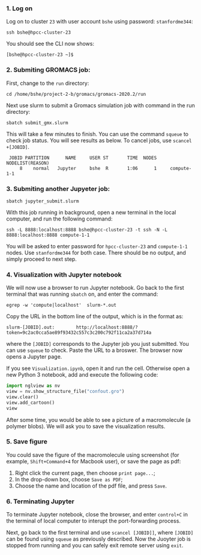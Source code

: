 ### 1. Log on 
Log on to cluster `23` with user account `bshe` using password: `stanfordme344`:
```
ssh bshe@hpcc-cluster-23
```
You should see the CLI now shows:
```
[bshe@hpcc-cluster-23 ~]$
```
### 2. Submiting GROMACS job:
First, change to the `run` directory:
```
cd /home/bshe/project-2-b/gromacs/gromacs-2020.2/run
```
Next use slurm to submit a Gromacs simulation job with command in the run directory:
```
sbatch submit_gmx.slurm
```
This will take a few minutes to finish. You can use the command `squeue` to check job status. You will see results as below. To cancel jobs, use `scancel +[JOBID]`.
```
 JOBID PARTITION      NAME     USER ST       TIME  NODES   NODELIST(REASON)
     8    normal   Jupyter     bshe  R       1:06      1     compute-1-1 
```


### 3. Submiting another Jupyeter job: 
```
sbatch jupyter_submit.slurm
```
With this job running in background, open a new terminal in the local computer, and run the following command:
```
ssh -L 8888:localhost:8888 bshe@hpcc-cluster-23 -t ssh -N -L 8888:localhost:8888 compute-1-1
```
You will be asked to enter password for `hpcc-cluster-23` and `compute-1-1` nodes. Use `stanfordme344` for both case. There should be no output, and simply proceed to next step.

### 4. Visualization with Jupyter notebook
We will now use a browser to run Jupyter notebook. Go back to the first terminal that was running `sbatch` on, and enter the command:
```
egrep -w 'compute|localhost'  slurm-*.out
```
Copy the URL in the bottom line of the output, which is in the format as:
```
slurm-[JOBID].out:        http://localhost:8888/?token=9c2ac0cca5ae89f93432c557c3c200c792f11ca2a37d714a
```
where the `[JOBID]` corresponds to the Jupyter job you just submitted. You can use `squeue` to check. Paste the URL to a broswer. The browser now opens a Jupyter page. 

If you see `Visualization.ipynb`, open it and run the cell. Otherwise open a new Python 3 notebook, add and execute the following code:
```python
import nglview as nv
view = nv.show_structure_file("confout.gro")
view.clear()
view.add_cartoon()
view
```
After some time, you would be able to see a picture of a macromolecule (a polymer blobs). We will ask you to save the visualization results.

### 5. Save figure
You could save the figure of the macromolecule using screenshot (for example, `Shift+Command+4` for Macbook user), or save the page as pdf:
1. Right click the current page, then choose `print page...`;
2. In the drop-down box, choose `Save as PDF`;
3. Choose the name and location of the pdf file, and press `Save`.



### 6. Terminating Jupyter
To terminate Jupyter notebook, close the browser, and enter `control+C` in the terminal of local computer to interupt the port-forwarding process.

Next, go back to the first terminal and use `scancel [JOBID]]`, where `[JOBID]` can be found using `squeue` as previously described. Now the Juoyter job is stopped from running and you can safely exit remote server using `exit`.

